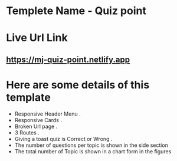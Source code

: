 
# Templete Name -  Quiz point 

# Live  Url Link 
## https://mj-quiz-point.netlify.app

# Here are some details of this template
* Responsive Header Menu .
* Responsive  Cards .
* Broken Url page .
* 3 Routes .
* Giving a toast quiz is Correct or Wrong .
* The number of questions per topic  is shown in the side section 
* The total number of Topic is shown in a chart form in the figures